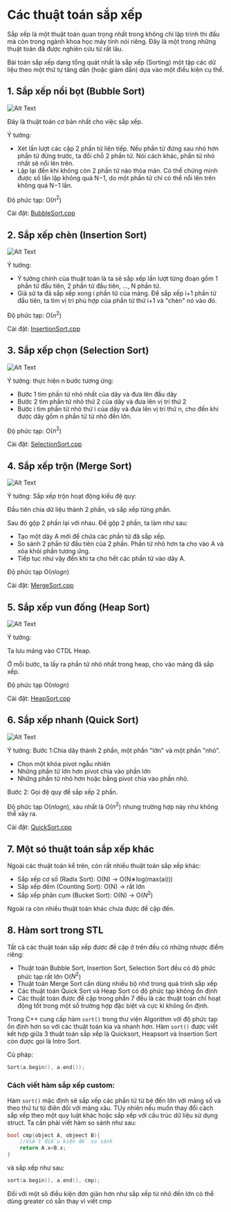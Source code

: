 # Các thuật toán sắp xếp

Sắp xếp là một thuật toán quan trọng nhất trong không chỉ lặp trình thi đấu mà còn trong ngành khoa học máy tính nói riêng. Đây là một trong những thuật toán đã được nghiên cứu từ rất lâu. 

Bài toán sắp xếp dạng tổng quát nhất là sắp xếp (Sorting) một tập các dữ liệu theo một thứ tự tăng dần (hoặc giảm dần) dựa vào một điều kiện cụ thể.
## 1. Sắp xếp nổi bọt (Bubble Sort)
![Alt Text](https://upload.wikimedia.org/wikipedia/commons/c/c8/Bubble-sort-example-300px.gif?20131109191607)

Đây là thuật toán cơ bản nhất cho việc sắp xếp.

Ý tưởng: 
- Xét lần lượt các cặp 2 phần tử liên tiếp. Nếu phần tử đứng sau nhỏ hơn phần tử đứng trước, ta đổi chỗ 2 phần tử. Nói cách khác, phần tử nhỏ nhất sẽ nổi lên trên.
- Lặp lại đến khi không còn 2 phần tử nào thỏa mãn. Có thể chứng minh được số lần lặp không quá N−1, do một phần tử chỉ có thể nổi lên trên không quá N−1 lần.

Độ phức tạp: O($n^2$)

Cài đặt: [BubbleSort.cpp](src/BubbleSort.cpp)


## 2. Sắp xếp chèn (Insertion Sort)
![Alt Text](https://upload.wikimedia.org/wikipedia/commons/9/9c/Insertion-sort-example.gif)

Ý tưởng:
- Ý tưởng chính của thuật toán là ta sẽ sắp xếp lần lượt từng đoạn gồm 1 phần tử đầu tiên, 2 phần tử đầu tiên, …, N phần tử.
- Giả sử ta đã sắp xếp xong i phần tử của mảng. Để sắp xếp i+1 phần tử đầu tiên, ta tìm vị trí phù hợp của phần tử thứ i+1 và "chèn" nó vào đó.

Độ phức tạp: O($n^2$)

Cài đặt: [InsertionSort.cpp](src/InsertionSort.cpp)

## 3. Sắp xếp chọn (Selection Sort)
![Alt Text](https://thumbs.gfycat.com/SnappyMasculineAmericancicada-size_restricted.gif)

Ý tưởng: thực hiện n bước tương ứng:
- Bước 1 tìm phần tử nhỏ nhất của dãy và đưa lên đầu dãy
- Bước 2 tìm phần tử nhỏ thứ 2 của dãy và đưa lên vị trí thứ 2
- Bước i tìm phần tử nhỏ thứ i của dãy và đưa lên vị trí thứ n, cho đến khi được dãy gồm n phần tử từ nhỏ đến lớn.

Độ phức tạp: O($n^2$)

Cài đặt: [SelectionSort.cpp](src/SelectionSort.cpp)

## 4. Sắp xếp trộn (Merge Sort)
![Alt Text](https://upload.wikimedia.org/wikipedia/commons/c/cc/Merge-sort-example-300px.gif?20151222172210)

Ý tưởng:
Sắp xếp trộn hoạt động kiểu đệ quy:

Đầu tiên chia dữ liệu thành 2 phần, và sắp xếp từng phần. 

Sau đó gộp 2 phần lại với nhau. Để gộp 2 phần, ta làm như sau:
- Tạo một dãy A mới để chứa các phần tử đã sắp xếp.
- So sánh 2 phần tử đầu tiên của 2 phần. Phần tử nhỏ hơn ta cho vào A và xóa khỏi phần tương ứng.
- Tiếp tục như vậy đến khi ta cho hết các phần tử vào dãy A.

Độ phức tạp O($nlogn$)

Cài đặt: [MergeSort.cpp](src/MergeSort.cpp)

## 5. Sắp xếp vun đống (Heap Sort)
![Alt Text](https://upload.wikimedia.org/wikipedia/commons/4/4d/Heapsort-example.gif?20110419031008)

Ý tưởng:

Ta lưu mảng vào CTDL Heap.

Ở mỗi bước, ta lấy ra phần tử nhỏ nhất trong heap, cho vào mảng đã sắp xếp.

Độ phức tạp O($nlogn$)

Cài đặt: [HeapSort.cpp](src/HeapSort.cpp)

## 6. Sắp xếp nhanh (Quick Sort)
![Alt Text](https://upload.wikimedia.org/wikipedia/commons/9/9c/Quicksort-example.gif)

Ý tưởng:
Bước 1:Chia dãy thành 2 phần, một phần "lớn" và một phần "nhỏ".
- Chọn một khóa pivot ngẫu nhiên
- Những phần tử lớn hơn pivot chia vào phần lớn
- Những phần tử nhỏ hơn hoặc bằng pivot chia vào phần nhỏ.

Bước 2: Gọi đệ quy để sắp xếp 2 phần.

Độ phức tạp O($nlogn$), xáu nhất là O($n^2$) nhưng trường hợp này như không thể xảy ra.

Cài đặt: [QuickSort.cpp](src/QuickSort.cpp)

## 7. Một só thuật toán sắp xếp khác
Ngoài các thuật toán kể trên, còn rất nhiều thuật toán sắp xếp khác:
- Sắp xếp cơ số (Radix Sort): O(N) -> O(N∗log(max(ai)))
- Sắp xếp đếm (Counting Sort): O(N) -> rất lớn
- Sắp xếp phân cụm (Bucket Sort): O(N) -> O($N^2$)

Ngoài ra còn nhiều thuật toán  khác chưa được đề cập đến.

## 8. Hàm sort trong STL
Tất cả các thuật toán sắp xếp được đề cập ở trên đều có những nhược điểm riêng:
- Thuật toán Bubble Sort, Insertion Sort, Selection Sort đều có độ phức phức tạp rất lớn O($N^2$)
- Thuật toán Merge Sort cần dùng nhiều bộ nhớ trong quá trình sắp xếp
- Các thuật toán Quick Sort và Heap Sort có độ phức tạp không ổn định
- Các thuật toán được đề cập trong phần 7 đều là các thuật toán chỉ hoạt động tốt trong một số trường hợp đặc biệt và cực kì không ổn định.

Trong C++ cung cấp hàm ```sort()``` trong thư viện Algorithm với độ phức tạp ổn định hơn so với các thuật toán kia và nhanh hơn. Hàm ```sort()``` được viết kết hợp giữa 3 thuật toán sắp xếp là  Quicksort, Heapsort và Insertion Sort còn được gọi là 
Intro Sort. 

Cú pháp:
```cpp
Sort(a.begin(), a.end());
```
### Cách viết hàm sắp xếp custom:
Hàm ```sort()``` mặc định sẽ sắp xếp các phần tử từ bé đến lớn với mảng số và theo thứ tư từ điên đối với mảng xâu. TUy nhiên nếu muốn thay đổi cách sắp xếp theo một quy luật khác
hoặc sắp xếp với cấu trúc dữ liệu sử dụng struct. Ta cần phải viết hàm so sánh như sau:
```cpp
bool cmp(object A, objeect B){
    //Viết điều kiện để so sánh
    return A.x<B.x;
}
```
và sắp xếp như sau:
```cpp
sort(a.begin(), a.end(), cmp);
```
Đối với một sô điều kiện đơn giản hơn như sắp xếp từ nhỏ đến lớn có thể dùng greater<int> có sẵn thay vì viết cmp
